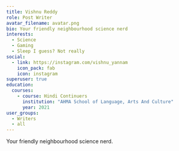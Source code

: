 ```yaml
---
title: Vishnu Reddy
role: Post Writer
avatar_filename: avatar.png
bio: Your friendly neighbourhood science nerd
interests:
  - Science
  - Gaming
  - Sleep I guess? Not really
social:
  - link: https://instagram.com/vishnu_yannam
    icon_pack: fab
    icon: instagram
superuser: true
education:
  courses:
    - course: Hindi Continuers
      institution: "AHMA School of Language, Arts And Culture"
      year: 2021
user_groups:
  - Writers
  - all
---
```

Your friendly neighbourhood science nerd.
